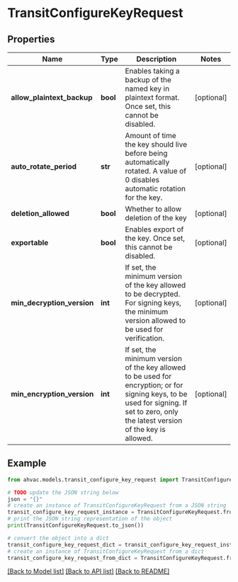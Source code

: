 # TransitConfigureKeyRequest


## Properties

Name | Type | Description | Notes
------------ | ------------- | ------------- | -------------
**allow_plaintext_backup** | **bool** | Enables taking a backup of the named key in plaintext format. Once set, this cannot be disabled. | [optional] 
**auto_rotate_period** | **str** | Amount of time the key should live before being automatically rotated. A value of 0 disables automatic rotation for the key. | [optional] 
**deletion_allowed** | **bool** | Whether to allow deletion of the key | [optional] 
**exportable** | **bool** | Enables export of the key. Once set, this cannot be disabled. | [optional] 
**min_decryption_version** | **int** | If set, the minimum version of the key allowed to be decrypted. For signing keys, the minimum version allowed to be used for verification. | [optional] 
**min_encryption_version** | **int** | If set, the minimum version of the key allowed to be used for encryption; or for signing keys, to be used for signing. If set to zero, only the latest version of the key is allowed. | [optional] 

## Example

```python
from ahvac.models.transit_configure_key_request import TransitConfigureKeyRequest

# TODO update the JSON string below
json = "{}"
# create an instance of TransitConfigureKeyRequest from a JSON string
transit_configure_key_request_instance = TransitConfigureKeyRequest.from_json(json)
# print the JSON string representation of the object
print(TransitConfigureKeyRequest.to_json())

# convert the object into a dict
transit_configure_key_request_dict = transit_configure_key_request_instance.to_dict()
# create an instance of TransitConfigureKeyRequest from a dict
transit_configure_key_request_from_dict = TransitConfigureKeyRequest.from_dict(transit_configure_key_request_dict)
```
[[Back to Model list]](../README.md#documentation-for-models) [[Back to API list]](../README.md#documentation-for-api-endpoints) [[Back to README]](../README.md)


